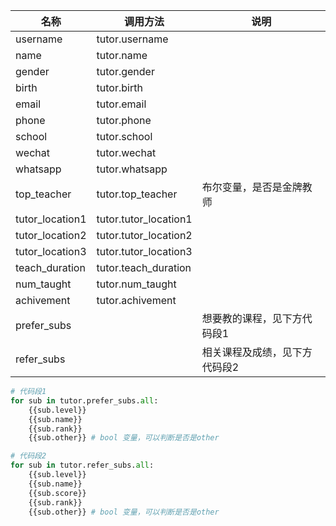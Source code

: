 | 名称              | 调用方法                  | 说明              |
| --------------- | --------------------- | --------------- |
| username        | tutor.username        |                 |
| name            | tutor.name            |                 |
| gender          | tutor.gender          |                 |
| birth           | tutor.birth           |                 |
| email           | tutor.email           |                 |
| phone           | tutor.phone           |                 |
| school          | tutor.school          |                 |
| wechat          | tutor.wechat          |                 |
| whatsapp        | tutor.whatsapp        |                 |
| top_teacher     | tutor.top_teacher     | 布尔变量，是否是金牌教师    |
| tutor_location1 | tutor.tutor_location1 |                 |
| tutor_location2 | tutor.tutor_location2 |                 |
| tutor_location3 | tutor.tutor_location3 |                 |
| teach_duration  | tutor.teach_duration  |                 |
| num_taught      | tutor.num_taught      |                 |
| achivement      | tutor.achivement      |                 |
| prefer_subs     |                       | 想要教的课程，见下方代码段1  |
| refer_subs      |                       | 相关课程及成绩，见下方代码段2 |

```python
# 代码段1
for sub in tutor.prefer_subs.all:
	{{sub.level}}
	{{sub.name}}
	{{sub.rank}} 
	{{sub.other}} # bool 变量，可以判断是否是other
```

```python
# 代码段2
for sub in tutor.refer_subs.all:
	{{sub.level}}
	{{sub.name}}
	{{sub.score}}
	{{sub.rank}}
	{{sub.other}} # bool 变量，可以判断是否是other
```

